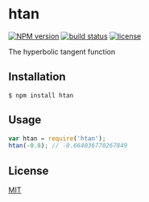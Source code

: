 
# htan
[![NPM version][npm-image]][npm-url]
[![build status][circle-image]][circle-url]
[![license][license-image]][license-url]

The hyperbolic tangent function

## Installation

    $ npm install htan

## Usage

```js
var htan = require('htan');
htan(-0.8); // -0.664036770267849
```

## License

[MIT](https://tldrlegal.com/license/mit-license)

[npm-image]: https://img.shields.io/npm/v/htan.svg?style=flat-square
[npm-url]: https://npmjs.org/package/htan
[circle-image]: https://img.shields.io/circleci/project/stevenmiller888/htan.svg
[circle-url]: https://circleci.com/gh/stevenmiller888/htan
[license-image]: https://img.shields.io/npm/l/express.svg
[license-url]: https://tldrlegal.com/license/mit-license